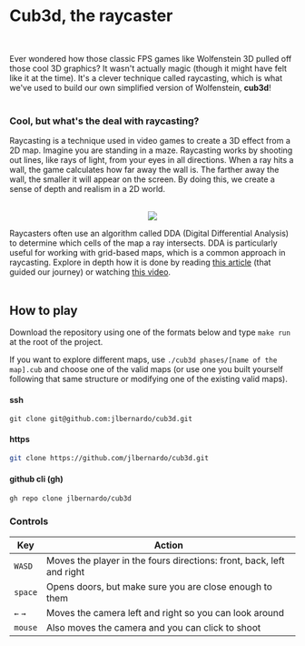 # Cub3d, the raycaster
<br>

Ever wondered how those classic FPS games like Wolfenstein 3D pulled off those cool 3D graphics? It wasn't actually magic (though it might have felt like it at the time). It's a clever technique called raycasting, which is what we've used to build our own simplified version of Wolfenstein, **cub3d**!
<br><br>

### Cool, but what's the deal with raycasting?

Raycasting is a technique used in video games to create a 3D effect from a 2D map. Imagine you are standing in a maze. Raycasting works by shooting out lines, like rays of light, from your eyes in all directions. When a ray hits a wall, the game calculates how far away the wall is. The farther away the wall, the smaller it will appear on the screen. By doing this, we create a sense of depth and realism in a 2D world.

<p align="center">
  <br>
  <img src="https://github.com/jlbernardo/cub3d/assets/56981667/3f700cf3-38ce-4436-9970-12f43af70da4" />
</p>

Raycasters often use an algorithm called DDA (Digital Differential Analysis) to determine which cells of the map a ray intersects. DDA is particularly useful for working with grid-based maps, which is a common approach in raycasting. Explore in depth how it is done by reading [this article](https://lodev.org/cgtutor/raycasting.html) (that guided our journey) or watching [this video](https://youtu.be/gYRrGTC7GtA?si=9brMIv_Qib9LyMq6).
<br><br>

## How to play
Download the repository using one of the formats below and type `make run` at the root of the project.

If you want to explore different maps, use `./cub3d phases/[name of the map].cub` and choose one of the valid maps (or use one you built yourself following that same structure or modifying one of the existing valid maps).

#### ssh
```ssh
git clone git@github.com:jlbernardo/cub3d.git
```
#### https
```bash
git clone https://github.com/jlbernardo/cub3d.git
```
#### github cli (gh)
```bash
gh repo clone jlbernardo/cub3d
```

### Controls

| Key | Action |
| --- | --- |
| `WASD` | Moves the player in the fours directions: front, back, left and right |
| `space` | Opens doors, but make sure you are close enough to them |
| `←` `→` | Moves the camera left and right so you can look around |
| `mouse` | Also moves the camera and you can click to shoot |

